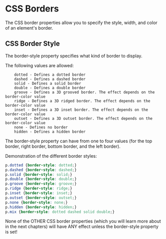 # CSS Borders

The CSS border properties allow you to specify the style, width, and color of an element's border.

## CSS Border Style
The border-style property specifies what kind of border to display.

The following values are allowed:
```
    dotted - Defines a dotted border
    dashed - Defines a dashed border
    solid - Defines a solid border
    double - Defines a double border
    groove - Defines a 3D grooved border. The effect depends on the border-color value
    ridge - Defines a 3D ridged border. The effect depends on the border-color value
    inset - Defines a 3D inset border. The effect depends on the border-color value
    outset - Defines a 3D outset border. The effect depends on the border-color value
    none - Defines no border
    hidden - Defines a hidden border
```
The border-style property can have from one to four values (for the top border, right border, bottom border, and the left border).

Demonstration of the different border styles:
```css
p.dotted {border-style: dotted;}
p.dashed {border-style: dashed;}
p.solid {border-style: solid;}
p.double {border-style: double;}
p.groove {border-style: groove;}
p.ridge {border-style: ridge;}
p.inset {border-style: inset;}
p.outset {border-style: outset;}
p.none {border-style: none;}
p.hidden {border-style: hidden;}
p.mix {border-style: dotted dashed solid double;}
```

None of the OTHER CSS border properties (which you will learn more about in the next chapters) will have ANY effect unless the border-style property is set!

